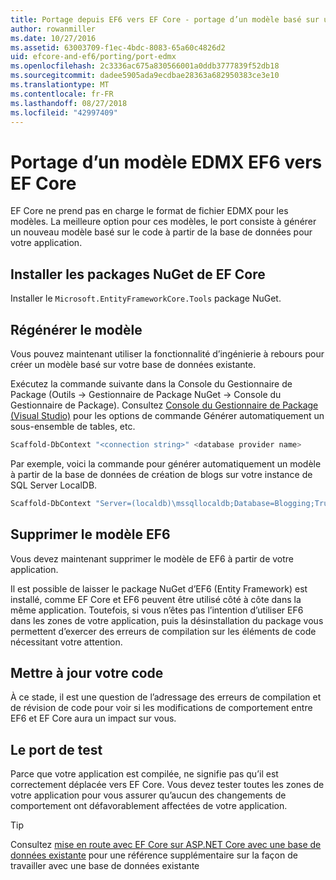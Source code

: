 ```yaml
---
title: Portage depuis EF6 vers EF Core - portage d’un modèle basé sur un EDMX
author: rowanmiller
ms.date: 10/27/2016
ms.assetid: 63003709-f1ec-4bdc-8083-65a60c4826d2
uid: efcore-and-ef6/porting/port-edmx
ms.openlocfilehash: 2c3336ac675a830566001a0ddb3777839f52db18
ms.sourcegitcommit: dadee5905ada9ecdbae28363a682950383ce3e10
ms.translationtype: MT
ms.contentlocale: fr-FR
ms.lasthandoff: 08/27/2018
ms.locfileid: "42997409"
---
```

# <a name="porting-an-ef6-edmx-based-model-to-ef-core"></a>Portage d’un modèle EDMX EF6 vers EF Core

EF Core ne prend pas en charge le format de fichier EDMX pour les modèles. La meilleure option pour ces modèles, le port consiste à générer un nouveau modèle basé sur le code à partir de la base de données pour votre application.

## <a name="install-ef-core-nuget-packages"></a>Installer les packages NuGet de EF Core

Installer le `Microsoft.EntityFrameworkCore.Tools` package NuGet.

## <a name="regenerate-the-model"></a>Régénérer le modèle

Vous pouvez maintenant utiliser la fonctionnalité d’ingénierie à rebours pour créer un modèle basé sur votre base de données existante.

Exécutez la commande suivante dans la Console du Gestionnaire de Package (Outils -> Gestionnaire de Package NuGet -> Console du Gestionnaire de Package). Consultez [Console du Gestionnaire de Package (Visual Studio)](../../core/miscellaneous/cli/powershell.md) pour les options de commande Générer automatiquement un sous-ensemble de tables, etc.

``` powershell
Scaffold-DbContext "<connection string>" <database provider name>
```

Par exemple, voici la commande pour générer automatiquement un modèle à partir de la base de données de création de blogs sur votre instance de SQL Server LocalDB.

``` powershell
Scaffold-DbContext "Server=(localdb)\mssqllocaldb;Database=Blogging;Trusted_Connection=True;" Microsoft.EntityFrameworkCore.SqlServer
```

## <a name="remove-ef6-model"></a>Supprimer le modèle EF6

Vous devez maintenant supprimer le modèle de EF6 à partir de votre application.

Il est possible de laisser le package NuGet d’EF6 (Entity Framework) est installé, comme EF Core et EF6 peuvent être utilisé côté à côte dans la même application. Toutefois, si vous n’êtes pas l’intention d’utiliser EF6 dans les zones de votre application, puis la désinstallation du package vous permettent d’exercer des erreurs de compilation sur les éléments de code nécessitant votre attention.

## <a name="update-your-code"></a>Mettre à jour votre code

À ce stade, il est une question de l’adressage des erreurs de compilation et de révision de code pour voir si les modifications de comportement entre EF6 et EF Core aura un impact sur vous.

## <a name="test-the-port"></a>Le port de test

Parce que votre application est compilée, ne signifie pas qu’il est correctement déplacée vers EF Core. Vous devez tester toutes les zones de votre application pour vous assurer qu’aucun des changements de comportement ont défavorablement affectées de votre application.

> [!TIP]
> Consultez [mise en route avec EF Core sur ASP.NET Core avec une base de données existante](xref:core/get-started/aspnetcore/existing-db) pour une référence supplémentaire sur la façon de travailler avec une base de données existante 
